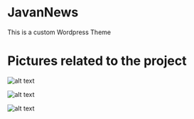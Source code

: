 # JavanNews
This is a custom Wordpress Theme
 
# Pictures related to the project
![alt text](https://www.uplooder.net/img/image/47/602300decfb004748b01e55889e011e2/1-2.png)

![alt text](https://www.uplooder.net/img/image/39/f65b78fa99adccda6bd8adb53bd546f9/9.png)

![alt text](https://www.uplooder.net/img/image/6/63034bd8e40bcefa0f56d80d85a38e17/100.png)
